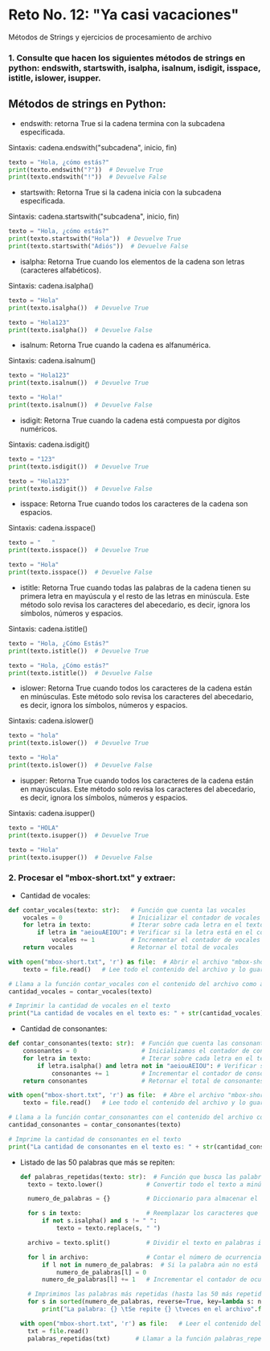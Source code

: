 # Reto No. 12: "Ya casi vacaciones"
Métodos de Strings y ejercicios de procesamiento de archivo

### 1. Consulte que hacen los siguientes métodos de strings en python: endswith, startswith, isalpha, isalnum, isdigit, isspace, istitle, islower, isupper.

## Métodos de strings en Python:

- endswith: retorna True si la cadena termina con la subcadena especificada.

Sintaxis: cadena.endswith("subcadena", inicio, fin)

```python
texto = "Hola, ¿cómo estás?"
print(texto.endswith("?"))  # Devuelve True
print(texto.endswith("!"))  # Devuelve False
```

- startswith: Retorna True si la cadena inicia con la subcadena especificada. 

Sintaxis: cadena.startswith("subcadena", inicio, fin)
```python
texto = "Hola, ¿cómo estás?"
print(texto.startswith("Hola"))  # Devuelve True
print(texto.startswith("Adiós"))  # Devuelve False
```
- isalpha: Retorna True cuando los elementos de la cadena son letras (caracteres alfabéticos).

Sintaxis: cadena.isalpha()
```python
texto = "Hola"
print(texto.isalpha())  # Devuelve True

texto = "Hola123"
print(texto.isalpha())  # Devuelve False

```
- isalnum: Retorna True cuando la cadena es alfanumérica.

Sintaxis: cadena.isalnum()
```python
texto = "Hola123"
print(texto.isalnum())  # Devuelve True

texto = "Hola!"
print(texto.isalnum())  # Devuelve False
```
- isdigit: Retorna True cuando la cadena está compuesta por dígitos numéricos.

Sintaxis: cadena.isdigit()
```python
texto = "123"
print(texto.isdigit())  # Devuelve True

texto = "Hola123"
print(texto.isdigit())  # Devuelve False
```
- isspace: Retorna True cuando todos los caracteres de la cadena son espacios.

Sintaxis: cadena.isspace()
```python
texto = "   "
print(texto.isspace())  # Devuelve True

texto = "Hola"
print(texto.isspace())  # Devuelve False
```
- istitle: Retorna True cuando todas las palabras de la cadena tienen su primera letra en mayúscula y el resto de las letras en minúscula. Este método solo revisa los caracteres del abecedario, es decir, ignora los símbolos, números y espacios.

Sintaxis: cadena.istitle()
```python
texto = "Hola, ¿Cómo Estás?"
print(texto.istitle())  # Devuelve True

texto = "Hola, ¿Cómo estás?"
print(texto.istitle())  # Devuelve False
```
- islower: Retorna True cuando todos los caracteres de la cadena están en minúsculas. Este método solo revisa los caracteres del abecedario, es decir, ignora los símbolos, números y espacios.

Sintaxis: cadena.islower()
```python
texto = "hola"
print(texto.islower())  # Devuelve True

texto = "Hola"
print(texto.islower())  # Devuelve False
```

- isupper: Retorna True cuando todos los caracteres de la cadena están en mayúsculas. Este método solo revisa los caracteres del abecedario, es decir, ignora los símbolos, números y espacios.
  
Sintaxis: cadena.isupper()
```python
texto = "HOLA"
print(texto.isupper())  # Devuelve True

texto = "Hola"
print(texto.isupper())  # Devuelve False
```


### 2. Procesar el "mbox-short.txt" y extraer:

- Cantidad de vocales:

```python
def contar_vocales(texto: str):   # Función que cuenta las vocales
    vocales = 0                   # Inicializar el contador de vocales en 0
    for letra in texto:           # Iterar sobre cada letra en el texto
        if letra in "aeiouAEIOU": # Verificar si la letra está en el conjunto de vocales
            vocales += 1          # Incrementar el contador de vocales
    return vocales                # Retornar el total de vocales

with open("mbox-short.txt", 'r') as file:  # Abrir el archivo "mbox-short.txt" en modo lectura
    texto = file.read()   # Lee todo el contenido del archivo y lo guarda en la variable "texto"

# Llama a la función contar_vocales con el contenido del archivo como argumento
cantidad_vocales = contar_vocales(texto)

# Imprimir la cantidad de vocales en el texto
print("La cantidad de vocales en el texto es: " + str(cantidad_vocales))
```

- Cantidad de consonantes:

```python
def contar_consonantes(texto: str):  # Función que cuenta las consonantes
    consonantes = 0                  # Inicializamos el contador de consonantes en 0
    for letra in texto:              # Iterar sobre cada letra en el texto
        if letra.isalpha() and letra not in "aeiouAEIOU": # Verificar si la letra es un carácter alfabético y no es una vocal
            consonantes += 1         # Incrementar el contador de consonantes
    return consonantes               # Retornar el total de consonantes

with open("mbox-short.txt", 'r') as file:  # Abre el archivo "mbox-short.txt" en modo lectura
    texto = file.read()   # Lee todo el contenido del archivo y lo guarda en la variable "texto"

# Llama a la función contar_consonantes con el contenido del archivo como argumento
cantidad_consonantes = contar_consonantes(texto)

# Imprime la cantidad de consonantes en el texto
print("La cantidad de consonantes en el texto es: " + str(cantidad_consonantes))
```

- Listado de las 50 palabras que más se repiten:

  ```python
  def palabras_repetidas(texto: str):  # Función que busca las palabras más repetidas en un texto
    texto = texto.lower()            # Convertir todo el texto a minúsculas

    numero_de_palabras = {}          # Diccionario para almacenar el número de ocurrencias de cada palabra

    for s in texto:                  # Reemplazar los caracteres que no son letras ni espacios por espacios en blanco
        if not s.isalpha() and s != " ":
            texto = texto.replace(s, " ")

    archivo = texto.split()          # Dividir el texto en palabras individuales

    for l in archivo:                # Contar el número de ocurrencias de cada palabra
        if l not in numero_de_palabras:  # Si la palabra aún no está en el diccionario, la inicializamos en 0
            numero_de_palabras[l] = 0
        numero_de_palabras[l] += 1   # Incrementar el contador de ocurrencias de la palabra

    # Imprimimos las palabras más repetidas (hasta las 50 más repetidas)
    for s in sorted(numero_de_palabras, reverse=True, key=lambda s: numero_de_palabras[s])[:51]:
        print("La palabra: {} \tSe repite {} \tveces en el archivo".format(s, numero_de_palabras[s]))

  with open("mbox-short.txt", 'r') as file:   # Leer el contenido del archivo y lo guardamos en la variable "txt"
    txt = file.read()
    palabras_repetidas(txt)       # Llamar a la función palabras_repetidas pasando el contenido del archivo como argumento
  ```
